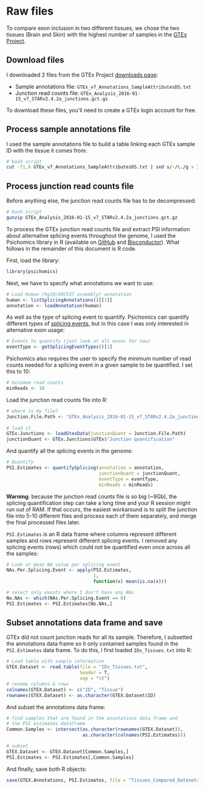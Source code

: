 # Raw files


To compare exon inclusion in two different tissues, we chose the two tissues (Brain and Skin) with the highest number of samples in the [GTEx Project](https://www.gtexportal.org/home/). 

## Download files

I downloaded 2 files from the GTEx Project [downloads page](https://www.gtexportal.org/gtex_analysis_v7/datasets):

* Sample annotations file: `GTEx_v7_Annotations_SampleAttributesDS.txt`
* Junction read counts file: `GTEx_Analysis_2016-01-15_v7_STARv2.4.2a_junctions.gct.gz`

To download these files, you'll need to create a GTEx login account for free.

## Process sample annotations file

I used the sample annotations file to build a table linking each GTEx sample ID with the tissue it comes from:

```bash
# bash script
cut -f1,6 GTEx_v7_Annotations_SampleAttributesDS.txt | sed s/-/\./g > IDs_Tissues.txt
```


## Process junction read counts file

Before anything else, the junction read counts file has to be decompressed:

```bash
# bash script
gunzip GTEx_Analysis_2016-01-15_v7_STARv2.4.2a_junctions.gct.gz
```

To process the GTEx junction read counts file and extract PSI information about alternative splicing events throughout the genome, I used the Psichomics library in R (available on [GitHub](https://github.com/nuno-agostinho/psichomics) and [Bioconductor](https://bioconductor.org/packages/release/bioc/html/psichomics.html)). What follows in the remainder of this document is R code.

First, load the library:

```r
library(psichomics)
```
Next, we have to specify what annotations we want to use:

```r
# Load Human (hg19/GRCh37 assembly) annotation
human <- listSplicingAnnotations()[[1]]
annotation <- loadAnnotation(human)
```
As well as the type of splicing event to quantify. Psichomics can quantify different types of [splicing events](http://rstudio-pubs-static.s3.amazonaws.com/359093_7f4afce0df5d48ba99eb0c05a9af8a00.html#quantifying-alternative-splicing), but in this case I was only interested in alternative exon usage:

```r
# Events to quantify (just look at alt exons for now)
eventType <- getSplicingEventTypes()[1]
```
Psichomics also requires the user to specify the minimum number of read counts needed for a splicing event in a given sample to be quantified. I set this to 10:

```r
# minimum read counts
minReads <- 10
```


Load the junction read counts file into R:

```r
# where is my file?
Junction.File.Path <- "GTEx_Analysis_2016-01-15_v7_STARv2.4.2a_junctions.gct"
  
# load it
GTEx.Junctions <- loadGtexData(junctionQuant = Junction.File.Path)
junctionQuant <- GTEx.Junctions$GTEx$"Junction quantification"
```
And quantify all the splicing events in the genome:

```r
# Quantify
PSI.Estimates <- quantifySplicing(annotation = annotation,
                                  junctionQuant = junctionQuant,
                                  eventType = eventType, 
                                  minReads = minReads)
```
**Warning**: because the junction read counts file is so big (~9Gb), the splicing quantification step can take a long time and your R session might run out of RAM. If that occurs, the easiest workaround is to split the junction file into 5-10 different files and process each of them separately, and merge the final processed files later.

`PSI.Estimates` is an R data frame where columns represent different samples and rows represent different splicing events. I removed any splicing events (rows) which could not be quantified even once across all the samples:

```r
# Look at mean NA value per splicing event
NAs.Per.Splicing.Event <- apply(PSI.Estimates,
                                1,
                                function(x) mean(is.na(x)))

# select only events where I don't have any NAs
No.NAs <- which(NAs.Per.Splicing.Event == 0)
PSI.Estimates <- PSI.Estimates[No.NAs,]
```

## Subset annotations data frame and save

GTEx did not count junction reads for all its sample. Therefore, I subsetted the annotations data frame so it only contained samples found in the `PSI.Estimates` data frame. To do this, I first loaded `IDs_Tissues.txt` into R:

```r
# Load table with sample information
GTEX.Dataset <- read.table(file = "IDs_Tissues.txt",
                           header = T,
                           sep = "\t")
# rename columns & rows
colnames(GTEX.Dataset) <- c("ID", "Tissue")
rownames(GTEX.Dataset) <- as.character(GTEX.Dataset$ID)
```
And subset the annotations data frame:

```r
# find samples that are found in the annotations data frame and
# the PSI estimates dataframe
Common.Samples <- intersect(as.character(rownames(GTEX.Dataset)),
                            as.character(colnames(PSI.Estimates)))

# subset
GTEX.Dataset <- GTEX.Dataset[Common.Samples,]
PSI.Estimates <- PSI.Estimates[,Common.Samples]

```
And finally, save both R objects:

```r
save(GTEX.Annotations, PSI.Estimates, file = "Tissues_Compared_Datasets.RData")
```